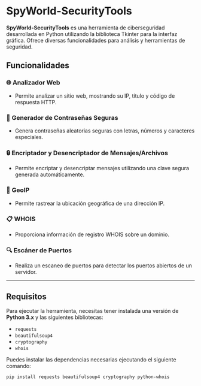 # SpyWorld-SecurityTools

**SpyWorld-SecurityTools** es una herramienta de ciberseguridad desarrollada en Python utilizando la biblioteca Tkinter para la interfaz gráfica. Ofrece diversas funcionalidades para análisis y herramientas de seguridad.

## Funcionalidades

### 🌐 **Analizador Web**
- Permite analizar un sitio web, mostrando su IP, título y código de respuesta HTTP.
  
### 🔐 **Generador de Contraseñas Seguras**
- Genera contraseñas aleatorias seguras con letras, números y caracteres especiales.

### 🔒 **Encriptador y Desencriptador de Mensajes/Archivos**
- Permite encriptar y desencriptar mensajes utilizando una clave segura generada automáticamente.

### 📍 **GeoIP**
- Permite rastrear la ubicación geográfica de una dirección IP.

### 📋 **WHOIS**
- Proporciona información de registro WHOIS sobre un dominio.

### 🔍 **Escáner de Puertos**
- Realiza un escaneo de puertos para detectar los puertos abiertos de un servidor.

---

## Requisitos

Para ejecutar la herramienta, necesitas tener instalada una versión de **Python 3.x** y las siguientes bibliotecas:

- `requests`
- `beautifulsoup4`
- `cryptography`
- `whois`

Puedes instalar las dependencias necesarias ejecutando el siguiente comando:

```bash
pip install requests beautifulsoup4 cryptography python-whois

